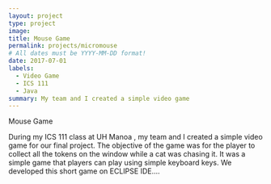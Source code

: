 ```yaml
---
layout: project
type: project
image:
title: Mouse Game
permalink: projects/micromouse
# All dates must be YYYY-MM-DD format!
date: 2017-07-01
labels:
  - Video Game
  - ICS 111
  - Java
summary: My team and I created a simple video game
---
```

Mouse Game 

During my ICS 111 class at UH Manoa , my team and I created a simple video game for our final project. The objective of the game was for the player to collect all the tokens on the window while a cat was chasing it. It was a simple game that players can play using simple keyboard keys. We developed this short game on ECLIPSE IDE....



